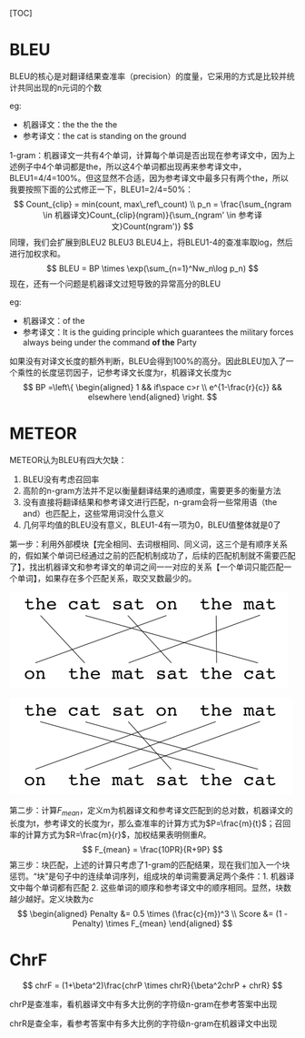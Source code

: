 [TOC]

# BLEU

BLEU的核心是对翻译结果查准率（precision）的度量，它采用的方式是比较并统计共同出现的n元词的个数

eg:

- 机器译文：the the the the
- 参考译文：the cat is standing on the ground

1-gram：机器译文一共有4个单词，计算每个单词是否出现在参考译文中，因为上述例子中4个单词都是the，所以这4个单词都出现再来参考译文中，BLEU1=4/4=100%。但这显然不合适，因为参考译文中最多只有两个the，所以我要按照下面的公式修正一下，BLEU1=2/4=50%：
$$
Count_{clip} = min(count, max\_ref\_count) \\
p_n = \frac{\sum_{ngram \in 机器译文}Count_{clip}(ngram)}{\sum_{ngram' \in 参考译文}Count(ngram')}
$$
同理，我们会扩展到BLEU2 BLEU3 BLEU4上，将BLEU1-4的查准率取log，然后进行加权求和。
$$
BLEU = BP \times \exp(\sum_{n=1}^Nw_n\log p_n)
$$
现在，还有一个问题是机器译文过短导致的异常高分的BLEU

eg:

- 机器译文：of the
- 参考译文：It is the guiding principle which guarantees the military forces always being under the command **of the** Party

如果没有对译文长度的额外判断，BLEU会得到100%的高分。因此BLEU加入了一个乘性的长度惩罚因子，记参考译文长度为r，机器译文长度为c
$$
BP =\left\{
\begin{aligned}
1 && if\space c>r \\
e^{1-\frac{r}{c}} && elsewhere
\end{aligned}
\right.
$$


# METEOR

METEOR认为BLEU有四大欠缺：

1. BLEU没有考虑召回率
2. 高阶的n-gram方法并不足以衡量翻译结果的通顺度，需要更多的衡量方法
3. 没有直接将翻译结果和参考译文进行匹配，n-gram会将一些常用语（the and）也匹配上，这些常用词没什么意义
4. 几何平均值的BLEU没有意义，BLEU1-4有一项为0，BLEU值整体就是0了

第一步：利用外部模块【完全相同、去词根相同、同义词，这三个是有顺序关系的，假如某个单词已经通过之前的匹配机制成功了，后续的匹配机制就不需要匹配了】，找出机器译文和参考译文的单词之间一一对应的关系【一个单词只能匹配一个单词】，如果存在多个匹配关系，取交叉数最少的。

![](meteor1.webp)

![](meteor2.webp)

第二步：计算$F_{mean}$，定义m为机器译文和参考译文匹配到的总对数，机器译文的长度为t，参考译文的长度为r，那么查准率的计算方式为$P=\frac{m}{t}$；召回率的计算方式为$R=\frac{m}{r}$，加权结果表明侧重$R$。
$$
F_{mean} = \frac{10PR}{R+9P}
$$
第三步：块匹配，上述的计算只考虑了1-gram的匹配结果，现在我们加入一个块惩罚。“块”是句子中的连续单词序列，组成块的单词需要满足两个条件：1. 机器译文中每个单词都有匹配 2. 这些单词的顺序和参考译文中的顺序相同。显然，块数越少越好。定义块数为$c$
$$
\begin{aligned}
Penalty &= 0.5 \times (\frac{c}{m})^3 \\
Score &= (1 - Penalty) \times F_{mean}
\end{aligned}
$$

# ChrF

$$
chrF = (1+\beta^2)\frac{chrP \times chrR}{\beta^2chrP + chrR}
$$

chrP是查准率，看机器译文中有多大比例的字符级n-gram在参考答案中出现

chrR是查全率，看参考答案中有多大比例的字符级n-gram在机器译文中出现

